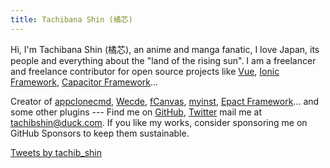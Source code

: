 ```yaml
---
title: Tachibana Shin (橘芯)
---
```


<ClientOnly>
  <Plum/>
</ClientOnly>

Hi, I'm Tachibana Shin (橘芯), an anime and manga fanatic, I love Japan, its people and everything about the "land of the rising sun". I am a freelancer and freelance contributor for open source projects like [Vue](https://github.com/vuejs), [Ionic Framework](https://github.com/ionic-team/ionic-framework), [Capacitor Framework](https://github.com/capacitor-community)...

Creator of [appclonecmd](https://github.com/tachibana-shin/app-clone-command), [Wecde](https://github.com/wecde/wecde), [fCanvas](https://github.com/tachibana-shin/fcanvas-next), [myinst](https://github.com/tachibana-shin/my-installer), [Epact Framework](https://github.com/tachibana-shin/epact)... and some other plugins --- Find me on [GitHub](https://github.com/tachibana-shin), [Twitter](https://www.twitter.com/tachib_shin) mail me at [tachibshin@duck.com](mailto:tachibshin@duck.com). If you like my works, consider sponsoring me on GitHub Sponsors to keep them sustainable.

<a class="twitter-timeline" data-theme="dark" href="https://twitter.com/tachib_shin?ref_src=twsrc%5Etfw">Tweets by tachib_shin</a>
<component is="script" async src="https://platform.twitter.com/widgets.js" charset="utf-8" />

